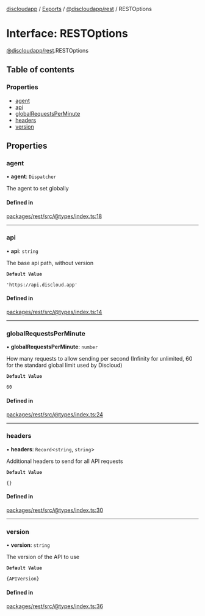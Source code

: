 [discloudapp](../README.md) / [Exports](../modules.md) / [@discloudapp/rest](../modules/discloudapp_rest.md) / RESTOptions

# Interface: RESTOptions

[@discloudapp/rest](../modules/discloudapp_rest.md).RESTOptions

## Table of contents

### Properties

- [agent](discloudapp_rest.RESTOptions.md#agent)
- [api](discloudapp_rest.RESTOptions.md#api)
- [globalRequestsPerMinute](discloudapp_rest.RESTOptions.md#globalrequestsperminute)
- [headers](discloudapp_rest.RESTOptions.md#headers)
- [version](discloudapp_rest.RESTOptions.md#version)

## Properties

### agent

• **agent**: `Dispatcher`

The agent to set globally

#### Defined in

[packages/rest/src/@types/index.ts:18](https://github.com/discloud/discloud.app/blob/86003e6/packages/rest/src/@types/index.ts#L18)

___

### api

• **api**: `string`

The base api path, without version

**`Default Value`**

`'https://api.discloud.app'`

#### Defined in

[packages/rest/src/@types/index.ts:14](https://github.com/discloud/discloud.app/blob/86003e6/packages/rest/src/@types/index.ts#L14)

___

### globalRequestsPerMinute

• **globalRequestsPerMinute**: `number`

How many requests to allow sending per second (Infinity for unlimited, 60 for the standard global limit used by Discloud)

**`Default Value`**

`60`

#### Defined in

[packages/rest/src/@types/index.ts:24](https://github.com/discloud/discloud.app/blob/86003e6/packages/rest/src/@types/index.ts#L24)

___

### headers

• **headers**: `Record`<`string`, `string`\>

Additional headers to send for all API requests

**`Default Value`**

`{}`

#### Defined in

[packages/rest/src/@types/index.ts:30](https://github.com/discloud/discloud.app/blob/86003e6/packages/rest/src/@types/index.ts#L30)

___

### version

• **version**: `string`

The version of the API to use

**`Default Value`**

`{APIVersion}`

#### Defined in

[packages/rest/src/@types/index.ts:36](https://github.com/discloud/discloud.app/blob/86003e6/packages/rest/src/@types/index.ts#L36)
